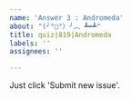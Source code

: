 ```yaml
---
name: 'Answer 3 : Andromeda'
about: "(╯°□°）╯︵ ┻━┻"
title: quiz|819|Andromeda
labels: ''
assignees: ''

---
```


Just click 'Submit new issue'.
